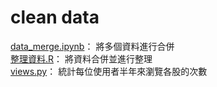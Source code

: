 # clean data
[data_merge.ipynb](https://github.com/jiaying777/E.SUN_Fugle_project/blob/master/clean_data/data_merge.ipynb)：
將多個資料進行合併<br>
[整理資料.R](https://github.com/jiaying777/E.SUN_Fugle_project/blob/master/clean_data/整理資料.R)：
將資料合併並進行整理<br>
[views.py](https://github.com/jiaying777/E.SUN_Fugle_project/blob/master/clean_data/views.py)：
統計每位使用者半年來瀏覽各股的次數
